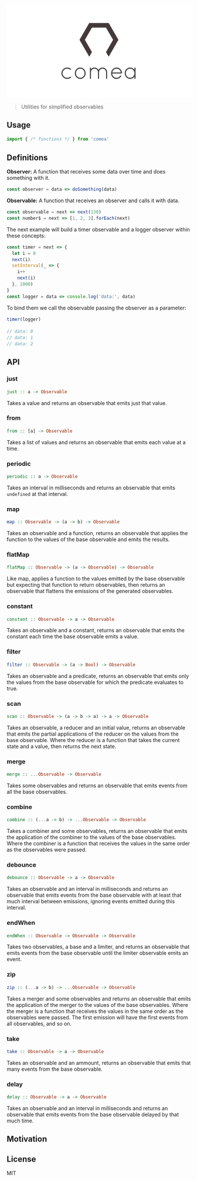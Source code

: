 <p align="center">
  <img src="logo.png" alt="comea logo">
</p>

> Utilities for simplified observables

## Usage
```js
import { /* functions */ } from 'comea'
```

## Definitions
**Observer:** A function that receives some data over time and does something with it.
```js
const observer = data => doSomething(data)
```

**Observable:** A function that receives an observer and calls it with data.
```js
const observable = next => next(130)
const number$ = next => [1, 2, 3].forEach(next)
```

The next example will build a timer observable and a logger observer within these concepts:

```js
const timer = next => {
  let i = 0
  next(i)
  setInterval(_ => {
    i++
    next(i)
  }, 1000)
}
const logger = data => console.log('data:', data)
```

To bind them we call the observable passing the observer as a parameter:
```js
timer(logger)

// data: 0
// data: 1
// data: 2
```

## API

### just
```hs
just :: a -> Observable
```
Takes a value and returns an observable that emits just that value.

### from
```hs
from :: [a] -> Observable
```
Takes a list of values and returns an observable that emits each value at a time.

### periodic
```hs
periodic :: a -> Observable
```
Takes an interval in milliseconds and returns an observable that emits `undefined` at that interval.

### map
```hs
map :: Observable -> (a -> b) -> Observable
```
Takes an observable and a function, returns an observable that applies the function to the values of the base observable and emits the results.

### flatMap
```hs
flatMap :: Observable -> (a -> Observable) -> Observable
```
Like map, applies a function to the values emitted by the base observable but expecting that function to return observables, then returns an observable that flattens the emissions of the generated observables.

### constant
```hs
constant :: Observable -> a -> Observable
```
Takes an observable and a constant, returns an observable that emits the constant each time the base observable emits a value.

### filter
```hs
filter :: Observable -> (a -> Bool) -> Observable
```
Takes an observable and a predicate, returns an observable that emits only the values from the base observable for which the predicate evaluates to true.

### scan
```hs
scan :: Observable -> (a -> b -> a) -> a -> Observable
```
Takes an observable, a reducer and an initial value, returns an observable that emits the partial applications of the reducer on the values from the base observable. Where the reducer is a function that takes the current state and a value, then returns the next state.

### merge
```hs
merge :: ...Observable -> Observable
```
Takes some observables and returns an observable that emits events from all the base observables.

### combine
```hs
combine :: (...a -> b) -> ...Observable -> Observable
```
Takes a combiner and some observables, returns an observable that emits the application of the combiner to the values of the base observables. Where the combiner is a function that receives the values in the same order as the observables were passed.

### debounce
```hs
debounce :: Observable -> a -> Observable
```
Takes an observable and an interval in milliseconds and returns an observable that emits events from the base observable with at least that much interval between emissions, ignoring events emitted during this interval.

### endWhen
```hs
endWhen :: Observable -> Observable -> Observable
```
Takes two observables, a base and a limiter, and returns an observable that emits events from the base observable until the limiter observable emits an event.

### zip
```hs
zip :: (...a -> b) -> ...Observable -> Observable
```
Takes a merger and some observables and returns an observable that emits the application of the merger to the values of the base observables. Where the merger is a function that receives the values in the same order as the observables were passed. The first emission will have the first events from all observables, and so on.

### take
```hs
take :: Observable -> a -> Observable
```
Takes an observable and an ammount, returns an observable that emits that many events from the base observable.

### delay
```hs
delay :: Observable -> a -> Observable
```
Takes an observable and an interval in milliseconds and returns an observable that emits events from the base observable delayed by that much time.

## Motivation

## License

MIT
